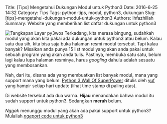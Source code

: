 Title: [Tips] Mengetahui Dukungan Modul untuk Python3
Date: 2016-6-25 14:32
Category: Tips
Tags: python-tips, modul, python3, dukungan
Slug: [tips]-mengetahui-dukungan-modul-untuk-python3
Authors: Ihfazhillah
Summary: Website yang memberikan list daftar dukungan untuk python3

![Tangkapan Layar py3wos]({filename}images/python3_superpower.png)
Terkadang, kita merasa bingung, sudahkah modul yang akan kita pakai ada dukungan untuk python3 atau belum. Kalau satu dua sih, kita bisa saja buka halaman resmi modul tersebut. Tapi kalau banyak? Misalkan anda punya 15 list modul yang akan anda pakai untuk sebuah program yang akan anda tulis. Pastinya, membuka satu satu, belum lagi kalau lupa halaman resminya, harus *googling* dahulu adalah sesuatu yang membosankan.

Nah, dari itu, disana ada yang membuatkan list banyak modul, mana yang support mana yang belum. [Python 3 Wall Of SuperPower](http://python3wos.appspot.com/) ditulis oleh [yuf](http://uberpython.wordpress.com/) yang hampir setiap hari update (lihat time stamp di paling atas).

Di website tersebut ada dua warna. **Hijau** menandakan bahwa modul itu sudah support untuk python3. Sedangkan **merah** belum.

*Nggak* menunggu modul yang akan ada pakai support untuk python3? Mulailah [*ngeport* code untuk python3](http://wiki.python.org/moin/PortingToPy3k/)
